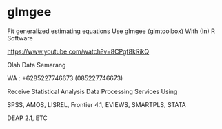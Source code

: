 # glmgee
Fit generalized estimating equations Use glmgee (glmtoolbox) With (In) R Software

https://www.youtube.com/watch?v=8CPgf8kRikQ

Olah Data Semarang

WA : +6285227746673 (085227746673)

Receive Statistical Analysis Data Processing Services Using

SPSS, AMOS, LISREL, Frontier 4.1, EVIEWS, SMARTPLS, STATA

DEAP 2.1, ETC

